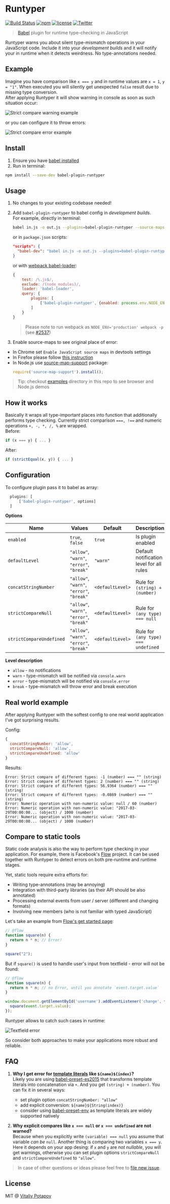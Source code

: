# Runtyper
[![Build Status](https://travis-ci.org/vitalets/babel-plugin-runtyper.svg?branch=master)](https://travis-ci.org/vitalets/babel-plugin-runtyper)
[![npm](https://img.shields.io/npm/v/babel-plugin-runtyper.svg)](https://www.npmjs.com/package/babel-plugin-runtyper)
[![license](https://img.shields.io/npm/l/babel-plugin-runtyper.svg)](https://www.npmjs.com/package/babel-plugin-runtyper)
[![Twitter](https://img.shields.io/twitter/url/https/github.com/vitalets/babel-plugin-runtyper.svg?style=social)](https://twitter.com/intent/tweet?url=https%3A%2F%2Fgithub.com%2Fvitalets%2Fbabel-plugin-runtyper&text=Runtime%20type%20checker%20for%20JavaScript%20without%20annotations%3A&hashtags=javascript%2Ctypechecking%2Cbabelplugin)

> [Babel](https://babeljs.io) plugin for runtime type-checking in JavaScript

Runtyper warns you about silent type-mismatch operations in your JavaScript code.
Include it into your *development builds* and it will notify your in runtime when it detects weirdness. No type-annotations needed.

## Example
Imagine you have comparison like `x === y` and in runtime values are `x = 1`, `y = "1"`.
When executed you will silently get unexpected `false` result due to missing type conversion.  
After applying Runtyper it will show warning in console as soon as such situation occur:

![Strict compare warning example](https://cloud.githubusercontent.com/assets/1473072/24467786/8b531758-14be-11e7-80da-32de20e04d38.png)

or you can configure it to throw errors:

![Strict compare error example](https://cloud.githubusercontent.com/assets/1473072/24371480/926108e8-1333-11e7-8e17-0223ed0c21ad.png)


## Install
1. Ensure you have [babel installed](https://babeljs.io/docs/setup/)
2. Run in terminal:
  ```bash
  npm install --save-dev babel-plugin-runtyper
  ```

## Usage 
1. No changes to your existing codebase needed!
2. Add `babel-plugin-runtyper` to babel config in *development builds*.  
    For example, directly in terminal: 
    ```bash
    babel in.js -o out.js --plugins=babel-plugin-runtyper --source-maps
    ```
    or in `package.json` scripts:
    ```json
    "scripts": {
      "babel-dev": "babel in.js -o out.js --plugins=babel-plugin-runtyper --source-maps"
    }
    ``` 
    or with [webpack babel-loader](https://webpack.js.org/loaders/babel-loader/):
    ```js
    {
        test: /\.js$/,
        exclude: /(node_modules)/,
        loader: 'babel-loader',
        query: {
            plugins: [
                ['babel-plugin-runtyper', {enabled: process.env.NODE_ENV !== 'production'}]
            ]
        }
    }
    ```
    > Please note to run webpack as `NODE_ENV='production' webpack -p` (see [#2537](https://github.com/webpack/webpack/issues/2537))

3. Enable source-maps to see original place of error:
  * In Chrome set `Enable JavaScript source maps` in devtools settings
  * In Firefox please follow [this instruction](https://developer.mozilla.org/en-US/docs/Tools/Web_Console/Console_messages#Source_maps)
  * In Node.js use [source-map-support](https://github.com/evanw/node-source-map-support) package:
      ```js
      require('source-map-support').install();
      ```

> Tip: checkout [examples](examples) directory in this repo to see browser and Node.js demos


## How it works
Basically it wraps all type-important places into function that additionally performs type checking. 
Currently strict comparison `===, !==` and numeric operations `+, -, *, /, %` are wrapped.  
Before: 
```js
if (x === y) { ... }
```
After:
```js
if (strictEqual(x, y)) { ... }
```

## Configuration
To configure plugin pass it to babel as array:
```js
  plugins: [
      ['babel-plugin-runtyper', options]
  ]
```
**Options**

| Name                     | Values                                    | Default          | Description  |
| ------------------------ | ----------------------------------------- |------------------| ------------ |
| `enabled`                | `true`, `false`                           | `true`           | Is plugin enabled            |
| `defaultLevel`           | `"allow"`, `"warn"`, `"error"`, `"break"` | `"warn"`         | Default notification level for all rules             |
| `concatStringNumber`     | `"allow"`, `"warn"`, `"error"`, `"break"` | `<defaultLevel>` | Rule for `(string) + (number)`             |
| `strictCompareNull`      | `"allow"`, `"warn"`, `"error"`, `"break"` | `<defaultLevel>` | Rule for `(any type) === null`             |
| `strictCompareUndefined` | `"allow"`, `"warn"`, `"error"`, `"break"` | `<defaultLevel>` | Rule for `(any type) === undefined`             |


**Level description**
 
 * `allow` - no notifications
 * `warn` - type-mismatch will be notified via `console.warn`
 * `error` - type-mismatch will be notified via `console.error`
 * `break` - type-mismatch will throw error and break execution 

## Real world example

After applying Runtyper with the softest config to one real world application I've got surprising results.

Config:
```js
{
  concatStringNumber: 'allow',
  strictCompareNull: 'allow',
  strictCompareUndefined: 'allow'
}
```

Results:
```
Error: Strict compare of different types: -1 (number) === "" (string)
Error: Strict compare of different types: 2 (number) === "" (string)
Error: Strict compare of different types: 56.9364 (number) === "" (string)
Error: Strict compare of different types: -0.0869 (number) === "" (string)
Error: Numeric operation with non-numeric value: null / 60 (number)
Error: Numeric operation with non-numeric value: "2017-03-29T00:00:00... (object) / 1000 (number)
Error: Numeric operation with non-numeric value: "2017-03-29T00:00:00... (object) / 1000 (number)
```

## Compare to static tools
Static code analysis is also the way to perform type checking in your application. 
For example, there is Facebook's [Flow](https://flowtype.org) project.
It can be used together with Runtyper to detect errors on both pre-runtime and runtime stages.

Yet, static tools require extra efforts for:
* Writing type-annotations (may be annoying)
* Integration with third-party libraries (as their API should be also annotated)
* Processing external events from user / server (different and changing formats)
* Involving new members (who is not familiar with typed JavaScript)

Let's take an example from [Flow's get started page](https://flowtype.org/en/docs/getting-started/):
```js
// @flow
function square(n) {
  return n * n; // Error!
}

square("2");
```

But if `square()` is used to handle user's input from textfield - error will not be found: 
```js
// @flow
function square(n) {
  return n * n; // no Error, until you annotate `event.target.value`
}

window.document.getElementById('username').addEventListener('change', function (event) {
  square(event.target.value);
});
```

Runtyper allows to catch such cases in runtime:

![Textfield error](https://cloud.githubusercontent.com/assets/1473072/24371601/f8d10ab0-1333-11e7-8baf-6b6501accd29.png)

So consider both approaches to make your applications more robust and reliable.

## FAQ
1. **Why I get error for [template literals](https://developer.mozilla.org/en/docs/Web/JavaScript/Reference/Template_literals) like `${name}${index}`?**  
   Likely you are using [babel-preset-es2015](https://babeljs.io/docs/plugins/preset-es2015/) that transforms template literals into concatenation via `+`.
   And you get `(string) + (number)`. You can fix it in several ways:
    * set plugin option `concatStringNumber: "allow"`
    * add explicit conversion: `${name}${String(index)}`
    * consider using [babel-preset-env](https://babeljs.io/docs/plugins/preset-env/) as template literals are widely supported natively

2. **Why explicit compares like `x === null` or `x === undefined` are not warned?**  
  Because when you explicitly write `(variable) === null` you assume that variable *can be* `null`. Another thing is comparing two   variables `x === y`. Here it depends on your app desing: if `x` and `y` are *not nullable*, you will get warnings, otherwise you can set plugin options `strictCompareNull` and `strictCompareUndefined` to `"allow"`.

> In case of other questions or ideas please feel free to [file new issue](https://github.com/vitalets/babel-plugin-runtyper/issues/new).

## License
MIT @ [Vitaliy Potapov](https://github.com/vitalets)
